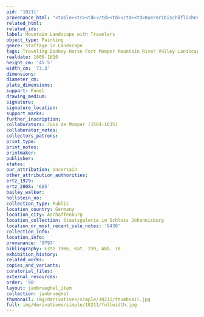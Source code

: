 ```yaml
---
pid: '10211'
provenance_html: "<table><tr><td></td><td></td><td>Kuererzbischöflichen Galerie</td></tr></table>"
related_html:
related_ids:
label: Mountain Landscape with Travelers
object_type: Painting
genre: Staffage in Landscape
tags: Traveling Donkey Horse Fort Momper Mountain River Valley Landscape
realdate: 1600-1610
height_cm: '45.5'
width_cm: '73.3'
dimensions:
diameter_cm:
plate_dimensions:
support: Panel
drawing_medium:
signature:
signature_location:
support_marks:
further_inscription:
collaborators: Joos de Momper (1564-1635)
collaborator_notes:
collectors_patrons:
print_type:
print_notes:
printmaker:
publisher:
states:
our_attribution: Uncertain
other_attribution_authorities:
ertz_1979:
ertz_2008: '685'
bailey_walker:
hollstein_no:
collection_type: Public
location_country: Germany
location_city: Aschaffenburg
location_collection: Staatsgalerie im Schloss Johannisburg
location_or_most_recent_sale_notes: '6430'
collection_info:
location_info:
provenance: '9797'
bibliography: Ertz 1986, Kat. 239, Abb. 10
exhibition_history:
related_works:
copies_and_variants:
curatorial_files:
external_resources:
order: '98'
layout: janbrueghel_item
collection: janbrueghel
thumbnail: img/derivatives/simple/10211/thumbnail.jpg
full: img/derivatives/simple/10211/fullwidth.jpg
---
```

